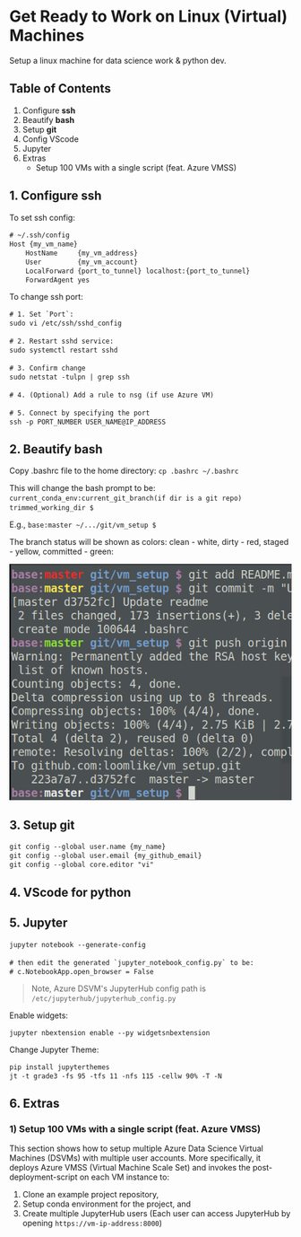 # Get Ready to Work on Linux (Virtual) Machines

Setup a linux machine for data science work & python dev.

## Table of Contents

1. Configure **ssh**
2. Beautify **bash**
3. Setup **git**
4. Config VScode
5. Jupyter
6. Extras
    * Setup 100 VMs with a single script (feat. Azure VMSS)

## 1. Configure **ssh**
To set ssh config:
```
# ~/.ssh/config
Host {my_vm_name}
    HostName     {my_vm_address}
    User         {my_vm_account}
    LocalForward {port_to_tunnel} localhost:{port_to_tunnel}
    ForwardAgent yes
```

To change ssh port:
```
# 1. Set `Port`:
sudo vi /etc/ssh/sshd_config

# 2. Restart sshd service:
sudo systemctl restart sshd

# 3. Confirm change
sudo netstat -tulpn | grep ssh

# 4. (Optional) Add a rule to nsg (if use Azure VM)

# 5. Connect by specifying the port
ssh -p PORT_NUMBER USER_NAME@IP_ADDRESS
```

## 2. Beautify **bash**
Copy .bashrc file to the home directory:
`cp .bashrc ~/.bashrc`

This will change the bash prompt to be:
`current_conda_env:current_git_branch(if dir is a git repo) trimmed_working_dir $ `

E.g.,
`base:master ~/.../git/vm_setup $`

The branch status will be shown as colors: clean - white, dirty - red, staged - yellow, committed - green:

![](./prompt.png)

## 3. Setup **git**

```
git config --global user.name {my_name}
git config --global user.email {my_github_email}
git config --global core.editor "vi"
```

## 4. VScode for **python**

## 5. Jupyter
```
jupyter notebook --generate-config

# then edit the generated `jupyter_notebook_config.py` to be:
# c.NotebookApp.open_browser = False
```
> Note, Azure DSVM's JupyterHub config path is `/etc/jupyterhub/jupyterhub_config.py`

Enable widgets:
```
jupyter nbextension enable --py widgetsnbextension
```

Change Jupyter Theme:
```
pip install jupyterthemes
jt -t grade3 -fs 95 -tfs 11 -nfs 115 -cellw 90% -T -N
```


## 6. Extras

### 1) Setup 100 VMs with a single script (feat. Azure VMSS)

This section shows how to setup multiple Azure Data Science Virtual Machines (DSVMs) with multiple user accounts.
More specifically, it deploys Azure VMSS (Virtual Machine Scale Set) and invokes the post-deployment-script on each VM instance
to:
1. Clone an example project repository,
1. Setup conda environment for the project, and
1. Create multiple JupyterHub users (Each user can access JupyterHub by opening `https://vm-ip-address:8000`)
